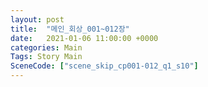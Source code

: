 ```yaml
---
layout: post
title:  "메인_회상_001~012장"
date:   2021-01-06 11:00:00 +0000
categories: Main
Tags: Story Main
SceneCode: ["scene_skip_cp001-012_q1_s10"]
---
```

